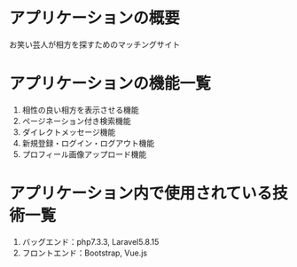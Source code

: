 <h1>アプリケーションの概要</h1>
<p>お笑い芸人が相方を探すためのマッチングサイト</p>

<h1>アプリケーションの機能一覧</h1>
<ol>
    <li>相性の良い相方を表示させる機能</li>
    <li>ページネーション付き検索機能</li>
    <li>ダイレクトメッセージ機能</li>
    <li>新規登録・ログイン・ログアウト機能</li>
    <li>プロフィール画像アップロード機能</li>
</ol>

<h1>アプリケーション内で使用されている技術一覧</h1>
<ol>
    <li>バッグエンド：php7.3.3, Laravel5.8.15</li>
    <li>フロントエンド：Bootstrap, Vue.js</li>
</ol>
